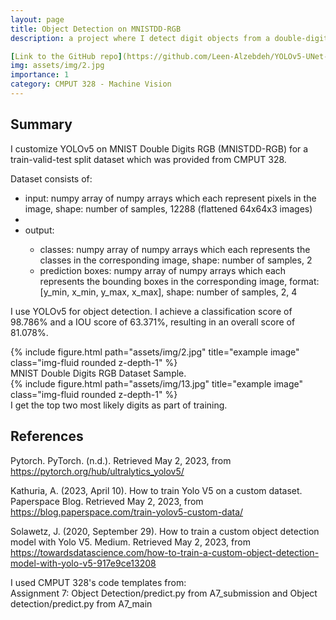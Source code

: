 ```yaml
---
layout: page
title: Object Detection on MNISTDD-RGB
description: a project where I detect digit objects from a double-digit dataset.

[Link to the GitHub repo](https://github.com/Leen-Alzebdeh/YOLOv5-UNet-Double-MNIST/tree/main/Object%20Detection)
img: assets/img/2.jpg
importance: 1
category: CMPUT 328 - Machine Vision
---
```


## Summary

I customize YOLOv5 on MNIST Double Digits RGB (MNISTDD-RGB) for a train-valid-test split dataset which was provided from CMPUT 328.

Dataset consists of:

<ul>
<li>input: numpy array of numpy arrays which each represent pixels in the image, shape: number of samples, 12288 (flattened 64x64x3 images)<li>
<li>output:</li>
<ul>
<li>classes: numpy array of numpy arrays which each represents the classes in the corresponding image, shape: number of samples, 2</li>
<li>prediction boxes: numpy array of numpy arrays which each represents the bounding boxes in the corresponding image, format: [y_min, x_min, y_max, x_max], shape: number of samples, 2, 4</li>
</ul>
</ul>

I use YOLOv5 for object detection. I achieve a classification score of 98.786% and a IOU score of 63.371%, resulting in an overall score of 81.078%.

<div class="row justify-content-sm-center">
    <div class="col-sm-8 mt-3 mt-md-0">
        {% include figure.html path="assets/img/2.jpg" title="example image" class="img-fluid rounded z-depth-1" %}
    </div>
</div>
<div class="caption">
    MNIST Double Digits RGB Dataset Sample.
</div>
<div class="row justify-content-md-center">
    <div class="col-3 mt-3 mt-md-0">
        {% include figure.html path="assets/img/13.jpg" title="example image" class="img-fluid rounded z-depth-1" %}
    </div>
</div>
<div class="caption">
    I get the top two most likely digits as part of training.
</div>

## References

Pytorch. PyTorch. (n.d.). Retrieved May 2, 2023, from https://pytorch.org/hub/ultralytics_yolov5/<br>

Kathuria, A. (2023, April 10). How to train Yolo V5 on a custom dataset. Paperspace Blog. Retrieved May 2, 2023, from https://blog.paperspace.com/train-yolov5-custom-data/<br>

Solawetz, J. (2020, September 29). How to train a custom object detection model with Yolo V5. Medium. Retrieved May 2, 2023, from https://towardsdatascience.com/how-to-train-a-custom-object-detection-model-with-yolo-v5-917e9ce13208<br>

I used CMPUT 328's code templates from: <br>
Assignment 7: Object Detection/predict.py from A7_submission and Object detection/predict.py from A7_main
